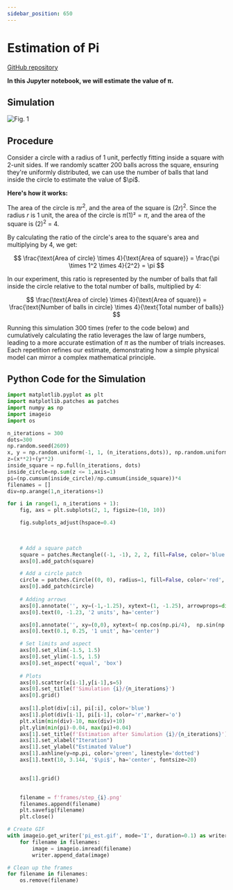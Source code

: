 ```yaml
---
sidebar_position: 650
---
```

# Estimation of Pi
[GitHub repository](https://github.com/milindv26/Pi_estimation)

**In this Jupyter notebook, we will estimate the value of $\boldsymbol{\pi}$.**

## Simulation

<div style={{ textAlign: 'center' }}>
    <img src={require('../../../my-website/Assets/pi_est.gif').default} alt="Fig. 1"/>
    <p style={{ marginTop: '1px' }}></p>
</div>


## Procedure
<div style={{ textAlign: 'justify' }}>
Consider a circle with a radius of 1 unit, perfectly fitting inside a square with 2-unit sides. If we randomly scatter 200 balls across the square, ensuring they're uniformly distributed, we can use the number of balls that land inside the circle to estimate the value of $\pi$.

**Here's how it works:**

The area of the circle is $\pi r^2$, and the area of the square is $(2r)^2$. Since the radius $r$ is 1 unit, the area of the circle is $\pi(1)² = \pi$, and the area of the square is $(2)^2$ = 4. 

By calculating the ratio of the circle's area to the square's area and multiplying by 4, we get:

$$
\frac{\text{Area of circle} \times 4}{\text{Area of square}} = \frac{\pi \times 1^2 \times 4}{2^2} = \pi
$$

In our experiment, this ratio is represented by the number of balls that fall inside the circle relative to the total number of balls, multiplied by 4:

$$
\frac{\text{Area of circle} \times 4}{\text{Area of square}} = \frac{\text{Number of balls in circle} \times 4}{\text{Total number of balls}}
$$

Running this simulation 300 times (refer to the code below) and cumulatively calculating the ratio leverages the law of large numbers, leading to a more accurate estimation of $\pi$ as the number of trials increases. Each repetition refines our estimate, demonstrating how a simple physical model can mirror a complex mathematical principle.
</div>

## Python Code for the Simulation
```python
import matplotlib.pyplot as plt
import matplotlib.patches as patches
import numpy as np
import imageio
import os

n_iterations = 300
dots=300
np.random.seed(2609)
x, y = np.random.uniform(-1, 1, (n_iterations,dots)), np.random.uniform(-1, 1, (n_iterations,dots))
z=(x**2)+(y**2)
inside_square = np.full(n_iterations, dots)
inside_circle=np.sum(z <= 1,axis=1)
pi=(np.cumsum(inside_circle)/np.cumsum(inside_square))*4
filenames = []
div=np.arange(1,n_iterations+1)

for i in range(1, n_iterations + 1):
    fig, axs = plt.subplots(2, 1, figsize=(10, 10))

    fig.subplots_adjust(hspace=0.4)
    
    

    # Add a square patch
    square = patches.Rectangle((-1, -1), 2, 2, fill=False, color='blue', linewidth=2)
    axs[0].add_patch(square)

    # Add a circle patch
    circle = patches.Circle((0, 0), radius=1, fill=False, color='red', linewidth=2)
    axs[0].add_patch(circle)
    
    # Adding arrows
    axs[0].annotate('', xy=(-1,-1.25), xytext=(1, -1.25), arrowprops=dict(arrowstyle='<->', color='black'))
    axs[0].text(0, -1.23, '2 units', ha='center')

    axs[0].annotate('', xy=(0,0), xytext=( np.cos(np.pi/4),  np.sin(np.pi/4)), arrowprops=dict(arrowstyle='<-', color='black'))
    axs[0].text(0.1, 0.25, '1 unit', ha='center')

    # Set limits and aspect
    axs[0].set_xlim(-1.5, 1.5)
    axs[0].set_ylim(-1.5, 1.5)
    axs[0].set_aspect('equal', 'box')
    
    # Plots
    axs[0].scatter(x[i-1],y[i-1],s=5)
    axs[0].set_title(f'Simulation {i}/{n_iterations}')
    axs[0].grid()
    
    axs[1].plot(div[:i], pi[:i], color='blue')
    axs[1].plot(div[i-1], pi[i-1], color='r',marker='o')
    plt.xlim(min(div)-10, max(div)+10)
    plt.ylim(min(pi)-0.04, max(pi)+0.04)
    axs[1].set_title(f'Estimation after Simulation {i}/{n_iterations}')
    axs[1].set_xlabel("Iteration")
    axs[1].set_ylabel("Estimated Value")
    axs[1].axhline(y=np.pi, color='green', linestyle='dotted')
    axs[1].text(10, 3.144, '$\pi$', ha='center', fontsize=20)


    axs[1].grid()

    
    filename = f'frames/step_{i}.png'
    filenames.append(filename)
    plt.savefig(filename)
    plt.close()

# Create GIF
with imageio.get_writer('pi_est.gif', mode='I', duration=0.1) as writer:
    for filename in filenames:
        image = imageio.imread(filename)
        writer.append_data(image)

# Clean up the frames
for filename in filenames:
    os.remove(filename)
```
